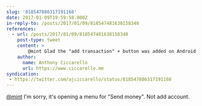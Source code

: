 ```yaml
---
slug: '818547886317191168'
date: 2017-01-09T19:59:58.000Z
in-reply-to: /posts/2017/01/09/818547481638158340
references:
  - url: /posts/2017/01/09/818547481638158340
    post-type: tweet
    content: >
        @mint Glad the "add transaction" + button was added on Android menu bar. But it's the same icon as "add account" 😕
    author:
      name: Anthony Ciccarello
      url: https://www.ciccarello.me
syndication:
 - https://twitter.com/ajciccarello/status/818547886317191168
---
```


[@mint](https://twitter.com/mint) I'm sorry, it's opening a menu for "Send money". Not add account.
